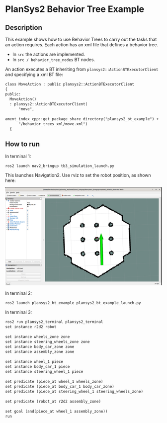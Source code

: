 # PlanSys2 Behavior Tree Example

## Description

This example shows how to use Behavior Trees to carry out the tasks that an action requires. Each action has an xml file that defines a behavior tree.
- In `src` the actions are implemented.
- In `src / behavior_tree_nodes` BT nodes.

An action executes a BT inheriting from `plansys2::ActionBTExecutorClient` and specifying a xml BT file:

```
class MoveAction : public plansys2::ActionBTExecutorClient
{
public:
  MoveAction()
  : plansys2::ActionBTExecutorClient(
      "move",
      ament_index_cpp::get_package_share_directory("plansys2_bt_example") +
      "/behavior_trees_xml/move.xml")
  {

```

## How to run

In terminal 1:

```
ros2 launch nav2_bringup tb3_simulation_launch.py
```

This launches Navigation2. Use rviz to set the robot position, as shown here:

 ![nav2 start](nav2_init.png)

In terminal 2:

```
ros2 launch plansys2_bt_example plansys2_bt_example_launch.py
```

In terminal 3:

```
ros2 run plansys2_terminal plansys2_terminal
set instance r2d2 robot

set instance wheels_zone zone
set instance steering_wheels_zone zone
set instance body_car_zone zone
set instance assembly_zone zone

set instance wheel_1 piece
set instance body_car_1 piece
set instance steering_wheel_1 piece

set predicate (piece_at wheel_1 wheels_zone)
set predicate (piece_at body_car_1 body_car_zone)
set predicate (piece_at steering_wheel_1 steering_wheels_zone)

set predicate (robot_at r2d2 assembly_zone)

set goal (and(piece_at wheel_1 assembly_zone))
run
```
